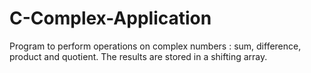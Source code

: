 # C-Complex-Application
Program to perform operations on complex numbers : sum, difference, product and quotient. The results are stored in a shifting array.
